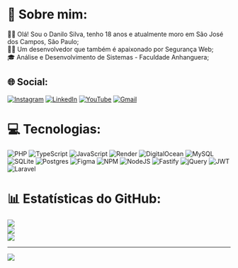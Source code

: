 # 💫 Sobre mim:
🙋‍♂️ Olá! Sou o Danilo Silva, tenho 18 anos e atualmente moro em São José dos Campos, São Paulo;<br>👨‍💻 Um desenvolvedor que também é apaixonado por Segurança Web;<br>🎓 Análise e Desenvolvimento de Sistemas - Faculdade Anhanguera;

## 🌐 Social:
[![Instagram](https://img.shields.io/badge/Instagram-%23E4405F.svg?logo=Instagram&logoColor=white)](https://instagram.com/iamdanilosilva_) [![LinkedIn](https://img.shields.io/badge/LinkedIn-%230077B5.svg?logo=linkedin&logoColor=white)](https://linkedin.com/in/danilosilva-dev) [![YouTube](https://img.shields.io/badge/YouTube-%23FF0000.svg?logo=YouTube&logoColor=white)](https://youtube.com/@danilomodz) 
[![Gmail](https://img.shields.io/badge/Gmail-%23333.svg?logo=Gmail&logoColor=white)](mailto:danilosilvaa.dev@gmail.com)

# 💻 Tecnologias:
![PHP](https://img.shields.io/badge/php-%23777BB4.svg?style=for-the-badge&logo=php&logoColor=white) ![TypeScript](https://img.shields.io/badge/typescript-%23007acc.svg?style=for-the-badge&logo=typescript&logoColor=white) ![JavaScript](https://img.shields.io/badge/javascript-%23323330.svg?style=for-the-badge&logo=javascript&logoColor=%23F7DF1E) ![Render](https://img.shields.io/badge/Render-%46E3B7.svg?style=for-the-badge&logo=render&logoColor=white) ![DigitalOcean](https://img.shields.io/badge/DigitalOcean-%230167ff.svg?style=for-the-badge&logo=digitalOcean&logoColor=white) ![MySQL](https://img.shields.io/badge/mysql-%2300000f.svg?style=for-the-badge&logo=mysql&logoColor=white) ![SQLite](https://img.shields.io/badge/sqlite-%2307405e.svg?style=for-the-badge&logo=sqlite&logoColor=white) ![Postgres](https://img.shields.io/badge/postgres-%23316192.svg?style=for-the-badge&logo=postgresql&logoColor=white) ![Figma](https://img.shields.io/badge/figma-%23F24E1E.svg?style=for-the-badge&logo=figma&logoColor=white) ![NPM](https://img.shields.io/badge/NPM-%23CB3837.svg?style=for-the-badge&logo=npm&logoColor=white) ![NodeJS](https://img.shields.io/badge/node.js-6DA55F?style=for-the-badge&logo=node.js&logoColor=white) ![Fastify](https://img.shields.io/badge/fastify-%23000000.svg?style=for-the-badge&logo=fastify&logoColor=white) ![jQuery](https://img.shields.io/badge/jquery-%230769AD.svg?style=for-the-badge&logo=jquery&logoColor=white) ![JWT](https://img.shields.io/badge/JWT-black?style=for-the-badge&logo=JSON%20web%20tokens) ![Laravel](https://img.shields.io/badge/laravel-%23FF2D20.svg?style=for-the-badge&logo=laravel&logoColor=white)
# 📊 Estatísticas do GitHub:
![](https://github-readme-stats.vercel.app/api?username=danilo-silvaa&theme=tokyonight&hide_border=false&include_all_commits=false&count_private=false)<br/>
![](https://github-readme-streak-stats.herokuapp.com/?user=danilo-silvaa&theme=tokyonight&hide_border=false)<br/>
![](https://github-readme-stats.vercel.app/api/top-langs/?username=danilo-silvaa&theme=tokyonight&hide_border=false&include_all_commits=false&count_private=false&layout=compact)

---
[![](https://visitcount.itsvg.in/api?id=danilo-silvaa&icon=0&color=0)](https://visitcount.itsvg.in)

<!-- Proudly created with GPRM ( https://gprm.itsvg.in ) -->
